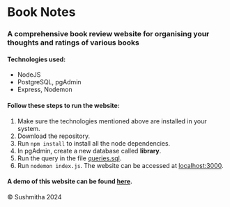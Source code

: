 # Book Notes

### A comprehensive book review website for organising your thoughts and ratings of various books

#### Technologies used:
- NodeJS
- PostgreSQL, pgAdmin
- Express, Nodemon

#### Follow these steps to run the website:

1. Make sure the technologies mentioned above are installed in your system.
2. Download the repository.
3. Run `npm install` to install all the node dependencies.
4. In pgAdmin, create a new database called **library**.
5. Run the query in the file [queries.sql](queries.sql).
6. Run `nodemon index.js`. The website can be accessed at [localhost:3000](http://localhost:3000/).

#### A demo of this website can be found [here](https://www.youtube.com/watch?v=-Op-yd5D4F8).

&copy; Sushmitha 2024